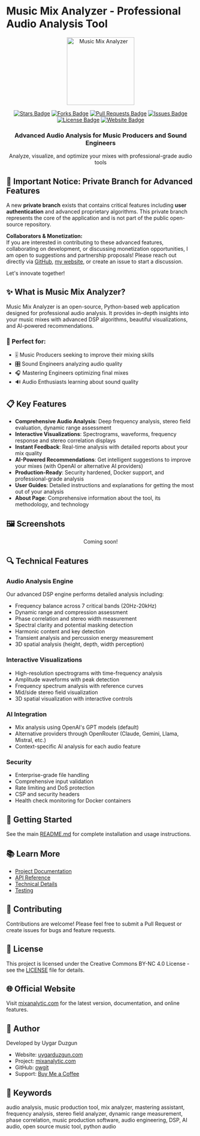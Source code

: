 # Music Mix Analyzer - Professional Audio Analysis Tool

<div align="center">
  <img src="/app/static/img/music-analyzer-icon.svg" alt="Music Mix Analyzer" width="180" />
  <p>
    <a href="https://github.com/owgit/ai-music-mix-analyzer/stargazers"><img src="https://img.shields.io/github/stars/owgit/ai-music-mix-analyzer?style=flat-square" alt="Stars Badge"/></a>
    <a href="https://github.com/owgit/ai-music-mix-analyzer/network/members"><img src="https://img.shields.io/github/forks/owgit/ai-music-mix-analyzer?style=flat-square" alt="Forks Badge"/></a>
    <a href="https://github.com/owgit/ai-music-mix-analyzer/pulls"><img src="https://img.shields.io/github/issues-pr/owgit/ai-music-mix-analyzer?style=flat-square" alt="Pull Requests Badge"/></a>
    <a href="https://github.com/owgit/ai-music-mix-analyzer/issues"><img src="https://img.shields.io/github/issues/owgit/ai-music-mix-analyzer?style=flat-square" alt="Issues Badge"/></a>
    <a href="https://github.com/owgit/ai-music-mix-analyzer/blob/master/LICENSE"><img src="https://img.shields.io/github/license/owgit/ai-music-mix-analyzer?style=flat-square" alt="License Badge"/></a>
    <a href="https://mixanalytic.com"><img src="https://img.shields.io/badge/Website-mixanalytic.com-blue.svg" alt="Website Badge"/></a>
  </p>
  
  <h3>Advanced Audio Analysis for Music Producers and Sound Engineers</h3>
  
  <p>Analyze, visualize, and optimize your mixes with professional-grade audio tools</p>
</div>

## 🚨 Important Notice: Private Branch for Advanced Features

A new **private branch** exists that contains critical features including **user authentication** and advanced proprietary algorithms. This private branch represents the core of the application and is not part of the public open-source repository.

**Collaborators & Monetization:**  
If you are interested in contributing to these advanced features, collaborating on development, or discussing monetization opportunities, I am open to suggestions and partnership proposals! Please reach out directly via [GitHub](https://github.com/owgit), [my website](https://uygarduzgun.com), or create an issue to start a discussion.

Let's innovate together!

## ✨ What is Music Mix Analyzer?

Music Mix Analyzer is an open-source, Python-based web application designed for professional audio analysis. It provides in-depth insights into your music mixes with advanced DSP algorithms, beautiful visualizations, and AI-powered recommendations.

### 🎯 Perfect for:

- 🎚️ Music Producers seeking to improve their mixing skills
- 🎛️ Sound Engineers analyzing audio quality
- 🎧 Mastering Engineers optimizing final mixes
- 🔊 Audio Enthusiasts learning about sound quality

## 📋 Key Features

- **Comprehensive Audio Analysis**: Deep frequency analysis, stereo field evaluation, dynamic range assessment
- **Interactive Visualizations**: Spectrograms, waveforms, frequency response and stereo correlation displays
- **Instant Feedback**: Real-time analysis with detailed reports about your mix quality
- **AI-Powered Recommendations**: Get intelligent suggestions to improve your mixes (with OpenAI or alternative AI providers)
- **Production-Ready**: Security hardened, Docker support, and professional-grade analysis
- **User Guides**: Detailed instructions and explanations for getting the most out of your analysis
- **About Page**: Comprehensive information about the tool, its methodology, and technology

## 🖼️ Screenshots

<div align="center">
  <p>Coming soon!</p>
</div>

## 🔍 Technical Features

### Audio Analysis Engine

Our advanced DSP engine performs detailed analysis including:

- Frequency balance across 7 critical bands (20Hz-20kHz)
- Dynamic range and compression assessment
- Phase correlation and stereo width measurement
- Spectral clarity and potential masking detection
- Harmonic content and key detection
- Transient analysis and percussion energy measurement
- 3D spatial analysis (height, depth, width perception)

### Interactive Visualizations

- High-resolution spectrograms with time-frequency analysis
- Amplitude waveforms with peak detection
- Frequency spectrum analysis with reference curves
- Mid/side stereo field visualization
- 3D spatial visualization with interactive controls

### AI Integration

- Mix analysis using OpenAI's GPT models (default)
- Alternative providers through OpenRouter (Claude, Gemini, Llama, Mistral, etc.)
- Context-specific AI analysis for each audio feature

### Security

- Enterprise-grade file handling
- Comprehensive input validation
- Rate limiting and DoS protection
- CSP and security headers
- Health check monitoring for Docker containers

## 🚀 Getting Started

See the main [README.md](../README.md) for complete installation and usage instructions.

## 📚 Learn More

- [Project Documentation](../README.md)
- [API Reference](../README.md#🔌-api-endpoints)
- [Technical Details](../README.md#🔍-how-it-works)
- [Testing](../README.md#🧪-testing)

## 🙌 Contributing

Contributions are welcome! Please feel free to submit a Pull Request or create issues for bugs and feature requests.

## 📄 License

This project is licensed under the Creative Commons BY-NC 4.0 License - see the [LICENSE](../LICENSE) file for details.

## 🌐 Official Website

Visit [mixanalytic.com](https://mixanalytic.com) for the latest version, documentation, and online features.

## 👤 Author

Developed by Uygar Duzgun
- Website: [uygarduzgun.com](https://uygarduzgun.com)
- Project: [mixanalytic.com](https://mixanalytic.com)
- GitHub: [owgit](https://github.com/owgit)
- Support: [Buy Me a Coffee](https://buymeacoffee.com/uygarduzgun)

## 🔑 Keywords

audio analysis, music production tool, mix analyzer, mastering assistant, frequency analysis, stereo field analyzer, dynamic range measurement, phase correlation, music production software, audio engineering, DSP, AI audio, open source music tool, python audio
